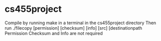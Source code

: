 # cs455project
Compile by running make in a terminal in the cs455project directory
Then run ./filecopy [permission] [checksum] [info] [src] [destinationpath
Permission Checksum and Info are not required
